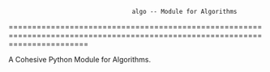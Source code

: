                                       algo -- Module for Algorithms
=============================================================================================================================

A Cohesive Python Module for Algorithms. 
